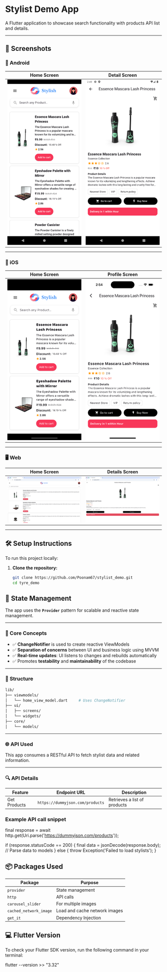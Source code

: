 # Stylist Demo App

A Flutter application to showcase search functionality with products API list and details.

---

## 📱 Screenshots

### 🤖 Android

| Home Screen | Detail Screen | 
|-------------|----------------|
| ![Android Home](https://github.com/Poonam67/stylist_demo/blob/main/screenshots/android/android1.png?raw=true) | ![Android Detail](https://github.com/Poonam67/stylist_demo/blob/main/screenshots/android/android2.png?raw=true) |

---

### 🍎 iOS

| Home Screen | Profile Screen | 
|-------------|----------------|
| ![iOS Home](https://github.com/Poonam67/stylist_demo/blob/main/screenshots/ios/ios1.png?raw=true) | ![iOS Details](https://github.com/Poonam67/stylist_demo/blob/main/screenshots/ios/ios2.png?raw=true) | 

---

### 🖥️ Web

| Home Screen | Details Screen |
|-------------|------------------|
| ![Web Home](https://github.com/Poonam67/stylist_demo/blob/main/screenshots/web/web1.png?raw=true) | ![Web Details](https://github.com/Poonam67/stylist_demo/blob/main/screenshots/web/web2.png?raw=true) |


---

## 🛠️ Setup Instructions

To run this project locally:

1. **Clone the repository:**

   ```bash
   git clone https://github.com/Poonam67/stylist_demo.git
   cd tyre_demo


## 🔁 State Management

The app uses the **`Provider`** pattern for scalable and reactive state management.

---

### 🧠 Core Concepts

- ✅ **ChangeNotifier** is used to create reactive ViewModels  
- ✅ **Separation of concerns** between UI and business logic using MVVM
- ✅ **Real-time updates**: UI listens to changes and rebuilds automatically  
- ✅ Promotes **testability** and **maintainability** of the codebase  

---

### 📂 Structure

```bash
lib/
├── viewmodels/
│   └── home_view_model.dart     # Uses ChangeNotifier
├── ui/
│   ├── screens/
│   └── widgets/
├── core/
│   └── models/
```
---

### 🌐 API Used

This app consumes a RESTful API to fetch stylist data and related information.

---

### 🔍 API Details

| Feature          | Endpoint URL                      | Description                      |
|------------------|-----------------------------------|----------------------------------|
| Get Products     | `https://dummyjson.com/products`  | Retrieves a list of products     |



### Example API call snippet

final response = await http.get(Uri.parse('https://dummyjson.com/products'));

if (response.statusCode == 200) {
  final data = jsonDecode(response.body);
  // Parse data to models
} else {
  throw Exception('Failed to load stylists');
}


## 📦 Packages Used

| Package                | Purpose                       |
|------------------------|-------------------------------|
| `provider`             | State management              |
| `http`                 | API calls                     |
| `carousel_slider`      | For multiple images           |
| `cached_network_image` | Load and cache network images | 
| `get_it`               | Dependency Injection          |


## 💻 Flutter Version

To check your Flutter SDK version, run the following command in your terminal:

flutter --version >> "3.32"